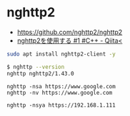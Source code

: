 # nghttp2
- https://github.com/nghttp2/nghttp2
- [nghttp2を使用する #1  #C++ - Qiita<](https://qiita.com/0xfffffff7/items/c8f195c9f1782ca64e92)

```zsh
sudo apt install nghttp2-client -y
```

```zsh
$ nghttp --version
nghttp nghttp2/1.43.0
```

```
nghttp -nsa https://www.google.com
nghttp -nv https://www.google.com
```

```
nghttp -nsya https://192.168.1.111
```
